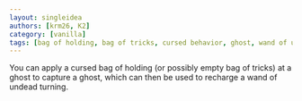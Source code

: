 ```yaml
---
layout: singleidea
authors: [krm26, K2]
category: [vanilla]
tags: [bag of holding, bag of tricks, cursed behavior, ghost, wand of undead turning]
---
```

You can apply a cursed bag of holding (or possibly empty bag of tricks) at a ghost to capture a ghost, which can then be used to recharge a wand of undead turning.

